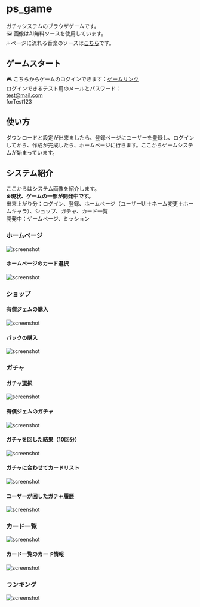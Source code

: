 # ps_game
ガチャシステムのブラウザゲームです。<br>
🖼 画像はAI無料ソースを使用しています。<br>
🎶 ページに流れる音楽のソースは[こちら](https://pixabay.com/music/search/genre/video%20games/)です。

## ゲームスタート
🎮 こちらからゲームのログインできます：[ゲームリンク](http://153.126.183.193/student/k248010/ps_game/)
<br>ログインできるテスト用のメールとパスワード：
<br>test@mail.com
<br>forTest123

## 使い方
ダウンロードと設定が出来ましたら、登録ページにユーザーを登録し、ログインしてから、作成が完成したら、ホームページに行きます。ここからゲームシステムが始まっています。

## システム紹介
ここからはシステム画像を紹介します。<br>
**⊛現状、ゲームの一部が開発中です。**　<br>
出来上がり分：ログイン、登録、ホームページ（ユーザーUI＋ネーム変更＋ホームキャラ）、ショップ、ガチャ、カード一覧　<br>
開発中：ゲームページ、ミッション　<br>

### ホームページ
![screenshot](screenshot/homepage.png)

#### ホームページのカード選択
![screenshot](screenshot/homepage-homecard.png)

### ショップ
#### 有償ジェムの購入
![screenshot](screenshot/shop-paid-gems.png)

#### パックの購入
![screenshot](screenshot/shop-packs.png)

### ガチャ
#### ガチャ選択
![screenshot](screenshot/event_gacha.png)

#### 有償ジェムのガチャ
![screenshot](screenshot/paid-gacha.png)

#### ガチャを回した結果（10回分）
![screenshot](screenshot/gacha-result.png)

#### ガチャに合わせてカードリスト
![screenshot](screenshot/gacha-cardlist.png)

#### ユーザーが回したガチャ履歴
![screenshot](screenshot/gacha-history.png)

### カード一覧
![screenshot](screenshot/cardlist.png)

#### カード一覧のカード情報
![screenshot](screenshot/cardlist-details.png)

### ランキング
![screenshot](screenshot/ranking.png)
